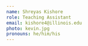 ```yaml
---
name: Shreyas Kishore
role: Teaching Assistant
email: kishore4@illinois.edu
photo: kevin.jpg
pronouns: he/him/his
---
```

